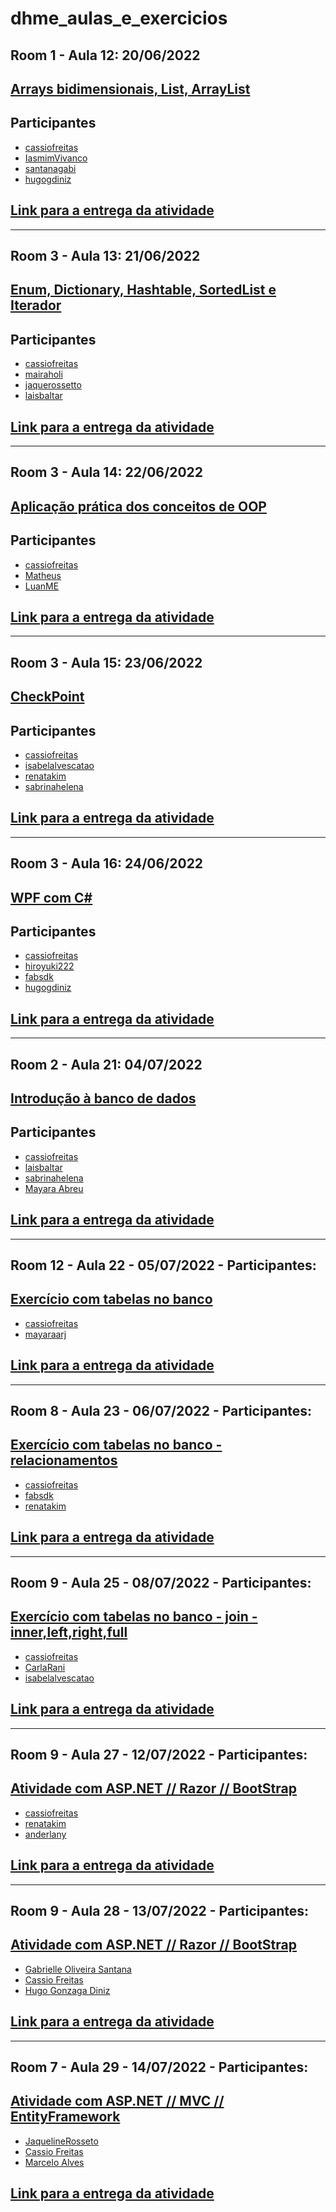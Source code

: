 # dhme_aulas_e_exercicios
## Room 1 - Aula 12: 20/06/2022
## [Arrays bidimensionais, List, ArrayList](./aula12_atividade_1)
## Participantes
- [cassiofreitas](https://github.com/cassiofreitas)
- [IasmimVivanco](https://github.com/IasmimVivanco)
- [santanagabi](https://github.com/santanagabi)
- [hugogdiniz](https://github.com/hugogdiniz)

## [Link para a entrega da atividade](https://github.com/wssantanna/mercado-eletr-nico-0522cdmencn01bred/blob/main/12/ENTREGA.md)

-------------------------------------

## Room 3 - Aula 13: 21/06/2022
## [Enum, Dictionary, Hashtable, SortedList e Iterador](./aula13_atividade_1)
## Participantes
- [cassiofreitas](https://github.com/cassiofreitas)
- [mairaholi](https://github.com/mairaholi)
- [jaquerossetto](https://github.com/jaquerossetto)
- [laisbaltar](https://github.com/laisbaltar)

## [Link para a entrega da atividade](https://github.com/wssantanna/mercado-eletr-nico-0522cdmencn01bred/edit/main/13/ENTREGA.md)

-------------------------------------

## Room 3 - Aula 14: 22/06/2022
## [Aplicação prática dos conceitos de OOP](./aula14_atividade_1)
## Participantes
- [cassiofreitas](https://github.com/cassiofreitas)
- [Matheus](https://github.com/Kaoticz)
- [LuanME ](https://github.com/LuanME)

## [Link para a entrega da atividade](https://github.com/wssantanna/mercado-eletr-nico-0522cdmencn01bred/blob/main/14/ENTREGA.md)

------------------------------

## Room 3 - Aula 15: 23/06/2022
## [CheckPoint](./Aula15Atividade1)
## Participantes
- [cassiofreitas](https://github.com/cassiofreitas)
- [isabelalvescatao](https://github.com/isabelalvescatao)
- [renatakim](https://github.com/renatakim)
- [sabrinahelena](https://github.com/sabrinahelena)

## [Link para a entrega da atividade](https://github.com/wssantanna/mercado-eletr-nico-0522cdmencn01bred/blob/main/15/ENTREGA.md)

------------------------------

## Room 3 - Aula 16: 24/06/2022
## [WPF com C#](./Aula16Atividade1)
## Participantes
- [cassiofreitas](https://github.com/cassiofreitas)
- [hiroyuki222](https://github.com/hiroyuki222)
- [fabsdk](https://github.com/fabsdk)
- [hugogdiniz](https://github.com/hugogdiniz)

## [Link para a entrega da atividade](https://github.com/wssantanna/mercado-eletr-nico-0522cdmencn01bred/blob/main/16/ENTREGA.md)

------------------------------

## Room 2 - Aula 21: 04/07/2022
## [Introdução à banco de dados](./Aula21Atividade1)
## Participantes
- [cassiofreitas](https://github.com/cassiofreitas)
- [laisbaltar](https://github.com/laisbaltar)
- [sabrinahelena](https://github.com/sabrinahelena)
- [Mayara Abreu]()

## [Link para a entrega da atividade](https://github.com/wssantanna/mercado-eletr-nico-0522cdmencn01bred/blob/main/21/ENTREGAS/GRUPO2.md)

------------------------------

## Room 12 - Aula 22 - 05/07/2022 - Participantes:
## [Exercício com tabelas no banco](./Aula22Atividade1)
 - [cassiofreitas](https://github.com/cassiofreitas/)
 - [mayaraarj](https://github.com/mayaraarj)
 
## [Link para a entrega da atividade](https://github.com/wssantanna/mercado-eletr-nico-0522cdmencn01bred/blob/main/22/ENTREGAS/GRUPO12.md)

------------------------------

## Room 8 - Aula 23 - 06/07/2022 - Participantes:
## [Exercício com tabelas no banco - relacionamentos](./Aula23Atividade1)
 - [cassiofreitas](https://github.com/cassiofreitas/)
 - [fabsdk](https://github.com/fabsdk)
 - [renatakim](https://github.com/renatakim)
 
## [Link para a entrega da atividade](https://github.com/wssantanna/mercado-eletr-nico-0522cdmencn01bred/blob/main/23/ENTREGAS/GRUPO8.md)

------------------------------

## Room 9 - Aula 25 - 08/07/2022 - Participantes:
## [Exercício com tabelas no banco - join - inner,left,right,full](./Aula25Atividade1)
 - [cassiofreitas](https://github.com/cassiofreitas/)
 - [CarlaRani]()
 - [isabelalvescatao](https://github.com/isabelalvescatao)
 
## [Link para a entrega da atividade](https://github.com/wssantanna/mercado-eletr-nico-0522cdmencn01bred/blob/main/23/ENTREGAS/GRUPO8.md)

------------------------------

## Room 9 - Aula 27 - 12/07/2022 - Participantes:
## [Atividade com ASP.NET // Razor // BootStrap](./Aula27Atividade1)
 - [cassiofreitas](https://github.com/cassiofreitas/)
 - [renatakim](https://github.com/renatakim)
 - [anderlany]()
 
## [Link para a entrega da atividade]()

------------------------------

## Room 9 - Aula 28 - 13/07/2022 - Participantes:
## [Atividade com ASP.NET // Razor // BootStrap](./Aula28)
 - [Gabrielle Oliveira Santana](https://github.com/santanagabi)
 - [Cassio Freitas](https://github.com/cassiofreitas)
 - [Hugo Gonzaga Diniz](https://github.com/Hugogdiniz)
 
## [Link para a entrega da atividade](https://github.com/wssantanna/mercado-eletr-nico-0522cdmencn01bred/blob/main/28/ENTREGAS/GRUPO9.md)

------------------------------

## Room 7 - Aula 29 - 14/07/2022 - Participantes:
## [Atividade com ASP.NET // MVC // EntityFramework](./Aula29)
 - [JaquelineRosseto]()
 - [Cassio Freitas](https://github.com/cassiofreitas)
 - [Marcelo Alves]()
 
## [Link para a entrega da atividade]()


